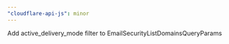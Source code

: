 ```yaml
---
"cloudflare-api-js": minor
---
```


Add active_delivery_mode filter to EmailSecurityListDomainsQueryParams